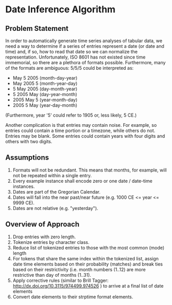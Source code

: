 Date Inference Algorithm
========================

Problem Statement
-----------------

In order to automatically generate time series analyses of tabular data, we need a way to determine if a series
of entries represent a date (or date and time) and, if so, how to read that date so we can normalize the representation.
Unfortunately, ISO 8601 has not existed since time immemorial, so there are a plethora of formats possible. Furthermore,
many of the formats are ambiguous: 5/5/5 could be interpreted as:

- May 5 2005 (month-day-year)
- May 2005 5 (month-year-day)
- 5 May 2005 (day-month-year)
- 5 2005 May (day-year-month)
- 2005 May 5 (year-month-day)
- 2005 5 May (year-day-month)

(Furthermore, year '5' could refer to 1905 or, less likely, 5 CE.)

Another complication is that entries may contain noise. For example, so entries could contain a time portion or a
timezone, while others do not. Entries may be blank. Some entries could contain years with four digits and others with
two digits.

Assumptions
-----------

1. Formats will not be redundant. This means that months, for example, will not be repeated within a single entry.
2. Every example instance shall encode zero or one date / date-time instances.
3. Dates are part of the Gregorian Calendar.
4. Dates will fall into the near past/near future (e.g. 1000 CE <= year <= 9999 CE).
5. Dates are not relative (e.g. "yesterday").

Overview of Approach
--------------------

1. Drop entries with zero length.
2. Tokenize entries by character class.
3. Reduce list of tokenized entries to those with the most common (mode) length
4. For tokens that share the same index within the tokenized list, assign date time elements based on
   their probability (matches) and break ties based on their restrictivity (i.e. month numbers (1..12)
   are more restrictive than day of months (1..31).
5. Apply corrective rules (similar to Brill Tagger: http://dx.doi.org/10.3115/974499.974526 ) to arrive at a final
   list of date elements
6. Convert date elements to their strptime format elements.

